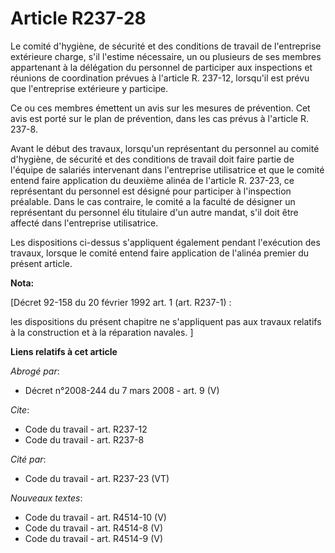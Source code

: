 # Article R237-28

Le comité d'hygiène, de sécurité et des conditions de travail de l'entreprise extérieure charge, s'il l'estime nécessaire, un
ou plusieurs de ses membres appartenant à la délégation du personnel de participer aux inspections et réunions de
coordination prévues à l'article R. 237-12, lorsqu'il est prévu que l'entreprise extérieure y participe.

Ce ou ces membres émettent un avis sur les mesures de prévention. Cet avis est porté sur le plan de prévention, dans les cas
prévus à l'article R. 237-8.

Avant le début des travaux, lorsqu'un représentant du personnel au comité d'hygiène, de sécurité et des conditions de travail
doit faire partie de l'équipe de salariés intervenant dans l'entreprise utilisatrice et que le comité entend faire
application du deuxième alinéa de l'article R. 237-23, ce représentant du personnel est désigné pour participer à
l'inspection préalable. Dans le cas contraire, le comité a la faculté de désigner un représentant du personnel élu titulaire
d'un autre mandat, s'il doit être affecté dans l'entreprise utilisatrice.

Les dispositions ci-dessus s'appliquent également pendant l'exécution des travaux, lorsque le comité entend faire application
de l'alinéa premier du présent article.

**Nota:**

[Décret 92-158 du 20 février 1992 art. 1 (art. R237-1) : 

les dispositions du présent chapitre ne s'appliquent pas aux travaux relatifs à la construction et à la réparation navales. ]

**Liens relatifs à cet article**

_Abrogé par_:

  - Décret n°2008-244 du 7 mars 2008 - art. 9 (V)

_Cite_:

  - Code du travail - art. R237-12
  - Code du travail - art. R237-8

_Cité par_:

  - Code du travail - art. R237-23 (VT)

_Nouveaux textes_:

  - Code du travail - art. R4514-10 (V)
  - Code du travail - art. R4514-8 (V)
  - Code du travail - art. R4514-9 (V)
